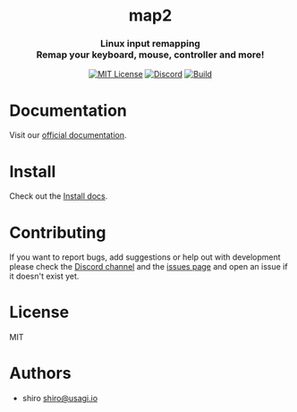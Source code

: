 <div align="center">
  <h1>map2</h1>
  <h3>Linux input remapping<br />Remap your keyboard, mouse, controller and more!</h3>

  [![MIT License](https://img.shields.io/github/license/shiro/map2)](https://github.com/shiro/map2/blob/main/LICENSE)
  [![Discord](https://img.shields.io/discord/1178929723208896543?color=7389D8&label&logo=discord&logoColor=ffffff)](https://discord.gg/brKgH43XQN)
  [![Build](https://github.com/shiro/map2/actions/workflows/CI.yml/badge.svg)](https://github.com/shiro/map2/actions/workflows/CI.yml)
</div>

# Documentation

Visit our [official documentation](https://shiro.github.io/map2/en/basics/introduction).

# Install

Check out the [Install docs](https://shiro.github.io/map2/en/install/).

# Contributing

If you want to report bugs, add suggestions or help out with development please
check the [Discord channel](https://discord.gg/brKgH43XQN) and the [issues page](https://github.com/shiro/map2/issues) and open an issue
if it doesn't exist yet.

# License

MIT

# Authors

- shiro <shiro@usagi.io>

